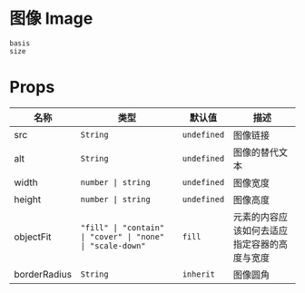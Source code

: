 # 图像 Image

```demo
basis
size
```

# Props

| 名称         | 类型                                                       | 默认值      | 描述                                         |
| ------------ | ---------------------------------------------------------- | ----------- | -------------------------------------------- |
| src          | `String`                                                   | `undefined` | 图像链接                                     |
| alt          | `String`                                                   | `undefined` | 图像的替代文本                               |
| width        | `number \| string`                                                   | `undefined` | 图像宽度                                     |
| height       | `number \| string`                                                   | `undefined` | 图像高度                                     |
| objectFit    | `"fill" \| "contain" \| "cover" \| "none" \| "scale-down"` | `fill`      | 元素的内容应该如何去适应指定容器的高度与宽度 |
| borderRadius | `String`                                                   | `inherit`   | 图像圆角                                     |
